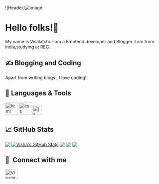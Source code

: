 

<!--
**Visha17/Visha17** is a ✨ _special_ ✨ repository because its `README.md` (this file) appears on your GitHub profile.

Here are some ideas to get you started:

- 🔭 I’m currently working on ...
- 🌱 I’m currently learning ...
- 👯 I’m looking to collaborate on ...
- 🤔 I’m looking for help with ...
- 💬 Ask me about ...
- 📫 How to reach me: ...
- 😄 Pronouns: ...
- ⚡ Fun fact: ...
-->


![Header]![image](https://user-images.githubusercontent.com/69953716/142757185-6b45824e-da8c-44cc-85d3-5c67abd78654.png)



# Hello folks!👋

My name is Visalatchi. I am a Frontend developer and Blogger. I am from india,studying  at REC.

## &#x270d; Blogging and Coding

Apart from writing blogs , I love coding!!

## 🔧 Languages & Tools
<p align='left'>
  <img src="https://upload.wikimedia.org/wikipedia/commons/thumb/6/61/HTML5_logo_and_wordmark.svg/2048px-HTML5_logo_and_wordmark.svg.png" alt="html" width="40" height="40">
  <img src='https://upload.wikimedia.org/wikipedia/commons/thumb/d/d5/CSS3_logo_and_wordmark.svg/1200px-CSS3_logo_and_wordmark.svg.png' alt="css" width="40" height="40">
  <img src='https://upload.wikimedia.org/wikipedia/commons/6/6a/JavaScript-logo.png' height='30' width='auto' alt="js">
</p>

## &#x1f4c8; GitHub Stats
<a href="https://github.com/Visha17/Visha17">
  <img align="center" src="https://github-readme-stats.vercel.app/api/top-langs/?username=Visha17&title_color=ffffff&text_color=c9cacc&icon_color=2bbc8a&bg_color=1d1f21&langs_count=3" />
</a>
<a href="https://github.com/Visha17/Visha17">
  <img align="center" src="https://github-readme-stats.vercel.app/api?username=Visha17&show_icons=true&line_height=27&count_private=true&title_color=ffffff&text_color=c9cacc&icon_color=2bbc8a&bg_color=1d1f21" alt="Visha's GitHub Stats" />
</a>
<a href="https://github.com/Visha17/Visha17">
   <img align="center" src="https://github-readme-stats.vercel.app/api/pin/?username=Visha17a&repo=Masonary&title_color=ffffff&text_color=c9cacc&icon_color=2bbc8a&bg_color=1d1f21" />
</a>
<a href="https://github.com/Visha17/Visha17">
   <img align="center" src="https://github-readme-stats.vercel.app/api/pin/?username=Visha17&repo=star-wars &title_color=ffffff&text_color=c9cacc&icon_color=2bbc8a&bg_color=1d1f21" />
</a>
<a href="https://github.com/Visha17/Visha17">
   <img align="center" src="https://github-readme-stats.vercel.app/api/pin/?username=Visha17&repo=Infinite-scroll &title_color=ffffff&text_color=c9cacc&icon_color=2bbc8a&bg_color=1d1f21" />
</a>

## 🔗 &nbsp;**Connect with me**
<p align="left">

<a href="https://www.linkedin.com/in/visalatchi-r-bb5856203/" target="blank"><img align="center" src="https://raw.githubusercontent.com/rahuldkjain/github-profile-readme-generator/master/src/images/icons/Social/linked-in-alt.svg" alt="Visalatchi" height="30" width="40" /></a>


